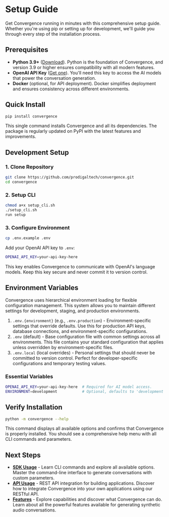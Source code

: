 # Setup Guide

Get Convergence running in minutes with this comprehensive setup guide.
Whether you're using pip or setting up for development, we'll guide you through every step of the installation process.

## Prerequisites

- **Python 3.9+** ([Download](https://www.python.org/downloads/)).
  Python is the foundation of Convergence, and version 3.9 or higher ensures compatibility with all modern features.
- **OpenAI API Key** ([Get one](https://platform.openai.com/api-keys)).
  You'll need this key to access the AI models that power the conversation generation.
- **Docker** (optional, for API deployment).
  Docker simplifies deployment and ensures consistency across different environments.

## Quick Install

```bash
pip install convergence
```

This single command installs Convergence and all its dependencies.
The package is regularly updated on PyPI with the latest features and improvements.

## Development Setup

### 1. Clone Repository

```bash
git clone https://github.com/prodigaltech/convergence.git
cd convergence
```

### 2. Setup CLI

```bash
chmod a+x setup_cli.sh
./setup_cli.sh
run setup
```

### 3. Configure Environment

```bash
cp .env.example .env
```

Add your OpenAI API key to `.env`:
```bash
OPENAI_API_KEY=your-api-key-here
```

This key enables Convergence to communicate with OpenAI's language models.
Keep this key secure and never commit it to version control.

## Environment Variables

Convergence uses hierarchical environment loading for flexible configuration management.
This system allows you to maintain different settings for development, staging, and production environments.

1. `.env.{environment}` (e.g., `.env.production`) - Environment-specific settings that override defaults.
   Use this for production API keys, database connections, and environment-specific configurations.
2. `.env` (default) - Base configuration file with common settings across all environments.
   This file contains your standard configuration that applies unless overridden by environment-specific files.
3. `.env.local` (local overrides) - Personal settings that should never be committed to version control.
   Perfect for developer-specific configurations and temporary testing values.

### Essential Variables

```bash
OPENAI_API_KEY=your-api-key-here  # Required for AI model access.
ENVIRONMENT=development           # Optional, defaults to 'development'.
```

## Verify Installation

```bash
python -m convergence --help
```

This command displays all available options and confirms that Convergence is properly installed.
You should see a comprehensive help menu with all CLI commands and parameters.

## Next Steps

- [**SDK Usage**](SDK_USAGE) - Learn CLI commands and explore all available options.
  Master the command-line interface to generate conversations with custom parameters.
- [**API Usage**](API_USAGE) - REST API integration for building applications.
  Discover how to integrate Convergence into your own applications using our RESTful API.
- [**Features**](FEATURES) - Explore capabilities and discover what Convergence can do.
  Learn about all the powerful features available for generating synthetic audio conversations.